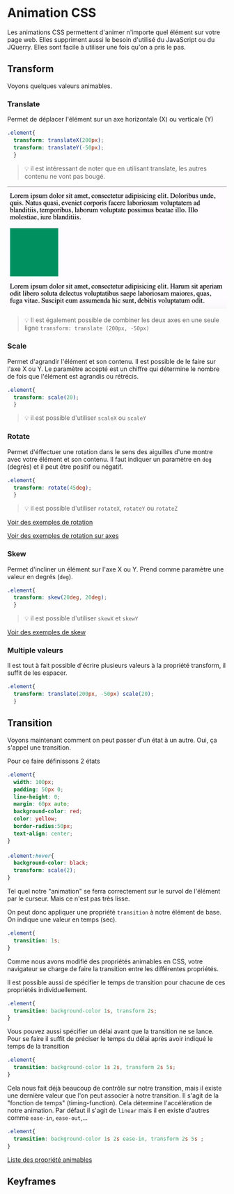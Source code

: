# Animation CSS

Les animations CSS permettent d'animer n'importe quel élément sur votre page web. Elles suppriment aussi le besoin d'utilisé du JavaScript ou du JQuerry. Elles sont facile à utiliser une fois qu'on a pris le pas.

## Transform

Voyons quelques valeurs animables. 

### Translate

Permet de déplacer l'élément sur un axe horizontale (X) ou verticale (Y)

```css
.element{
  transform: translateX(200px);
  transform: translateY(-50px);
  }
```

> :bulb: il est intéressant de noter que en utilisant translate, les autres contenu ne vont pas bougé.

![translate](Images/translate.gif)

> :bulb: Il est également possible de combiner les deux axes en une seule ligne `transform: translate (200px, -50px)`

### Scale

Permet d'agrandir l'élément et son contenu. Il est possible de le faire sur l'axe X ou Y. Le paramètre accepté est un chiffre qui détermine le nombre de fois que l'élément est agrandis ou rétrécis.

```css
.element{
  transform: scale(20);
  }
```

> :bulb: il est possible d'utiliser `scaleX` ou `scaleY`

### Rotate

Permet d'éffectuer une rotation dans le sens des aiguilles d'une montre avec votre élément et son contenu. Il faut indiquer un paramètre en `deg` (degrés) et il peut être positif ou négatif.

```css
.element{
  transform: rotate(45deg);
  }
```

> :bulb: il est possible d'utiliser `rotateX`, `rotateY` ou `rotateZ`

[Voir des exemples de rotation](https://codepen.io/team/css-tricks/pen/d31be2118a19782d2c4fcfb048351ccf)

[Voir des exemples de rotation sur axes](https://codepen.io/team/css-tricks/pen/ebb6b5a5cec86aa04168f03e26c7501c)

### Skew

Permet d'incliner un élément sur l'axe X ou Y. Prend comme paramètre une valeur en degrés (`deg`).

```css
.element{
  transform: skew(20deg, 20deg);
  }
```

> :bulb: il est possible d'utiliser `skewX` et `skewY`

[Voir des exemples de skew](https://codepen.io/team/css-tricks/pen/povNBmQ)

### Multiple valeurs

Il est tout à fait possible d'écrire plusieurs valeurs à la propriété transform, il suffit de les espacer.

```css
.element{
  transform: translate(200px, -50px) scale(20);
  }
```

## Transition

Voyons maintenant comment on peut passer d'un état à un autre. Oui, ça s'appel une transition.

Pour ce faire définissons 2 états

```css
.element{
  width: 100px;
  padding: 50px 0;
  line-height: 0;
  margin: 60px auto;
  background-color: red;
  color: yellow;
  border-radius:50px;
  text-align: center;
}

.element:hover{
  background-color: black;
  transform: scale(2);
}
```

Tel quel notre "animation" se ferra correctement sur le survol de l'élément par le curseur. Mais ce n'est pas très lisse. 

On peut donc appliquer une propriété `transition` à notre élément de base. On indique une valeur en temps (sec).

```css
.element{
  transition: 1s;
}
```

Comme nous avons modifié des propriétés animables en CSS, votre navigateur se charge de faire la transition entre les différentes propriétés.

Il est possible aussi de spécifier le temps de transition pour chacune de ces propriétés individuellement.

```css
.element{
  transition: background-color 1s, transform 2s;
}
```

Vous pouvez aussi spécifier un délai avant que la transition ne se lance. Pour se faire il suffit de préciser le temps du délai après avoir indiqué le temps de la transition

```css
.element{
  transition: background-color 1s 2s, transform 2s 5s;
}
```

Cela nous fait déjà beaucoup de contrôle sur notre transition, mais il existe une dernière valeur que l'on peut associer à notre transition. Il s'agit de la "fonction de temps" (timing-function). Cela détermine l'accélération de notre animation. Par défaut il s'agit de `linear` mais il en existe d'autres comme `ease-in`, `ease-out`,...

```css
.element{
  transition: background-color 1s 2s ease-in, transform 2s 5s ;
}
```

[Liste des propriété animables](https://developer.mozilla.org/en-US/docs/Web/CSS/CSS_animated_properties)

## Keyframes


